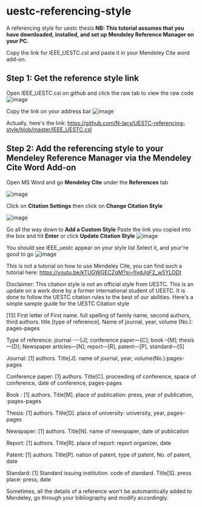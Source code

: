 # uestc-referencing-style
A referencing style for uestc thesis
**NB: This tutorial assumes that you have downloaded, installed, and set up Mendeley Reference Manager on your PC.**

Copy the link for IEEE_UESTC.csl and paste it in your Mendeley Cite word add-on.

## Step 1: Get the reference style link  
Open IEEE_UESTC.csl on github and click the raw tab to view the raw code
![image](https://github.com/user-attachments/assets/13956512-8392-41fc-9276-1d5febb9525a)

Copy the link on your address bar
![image](https://github.com/user-attachments/assets/bee85db0-e8bf-411b-bdf7-3f93e8ed0ae4)

Actually, here's the link: https://github.com/N-lacy/UESTC-referencing-style/blob/master/IEEE_UESTC.csl

## Step 2: Add the referencing style to your Mendeley Reference Manager via the Mendeley Cite Word Add-on
Open MS Word and go **Mendeley Cite** under the **References** tab

![image](https://github.com/user-attachments/assets/6c50dcdf-13c5-4cbd-b49d-b737797d3a69)

Click on **Citation Settings** then click on **Change Citation Style**

![image](https://github.com/user-attachments/assets/6b201240-fe18-4565-8967-736a1d5fb62e)

Go all the way down to **Add a Custom Style**
Paste the link you copied into the box and hit **Enter** or click **Update Citation Style**
![image](https://github.com/user-attachments/assets/42a4d6fc-72af-461d-b433-de95ec55a4b3)

You should see IEEE_uestc appear on your style list
Select it, and your're good to go
![image](https://github.com/user-attachments/assets/d4f580b2-10a4-4a53-a975-5d0836ac88a7)


This is not a tutorial on how to use Mendeley Cite, you can find such a tutorial here: https://youtu.be/kTUGWGECZgM?si=fiydJgF2_w5YLODt

Disclaimer: This citation style is not an official style from UESTC. This is an update on a work done by a former international student of UESTC. It is done to follow the UESTC citation rules to the best of our abilities.
Here's a simple sample guide for the UESTC Citation style

[13] First letter of First name. full spelling of family name, second authors, third authors. title [type of reference]. Name of journal, year, volume (No.): pages-pages  

  Type of reference:   journal ---[J]; conference paper—[C]; book –[M]; thesis—[D]; Newspaper articles—[N]; report—[R], patent—[P], standard—[S]
  
Journal:   [1] authors. Title[J]. name of journal, year, volume(No.):pages-pages

Conference paper: [1] authors. Title[C]. proceeding of conference, space of conference, date of conference, pages-pages

Book : [1] authors. Title[M]. place of publication: press, year of publication, :pages-pages

Thesis: [1] authors. Title[D]. place of university: university, year, pages-pages

Newspaper: [1] authors. Title[N]. name of newspaper, date of publication

Report: [1] authors. Title[R]. place of report: report organizer, date

Patent: [1] authors. Title[P]. nation of patent, type of patent, No. of patent, date

Standard: [1] Standard issuing institution. code of standard. Title[S]. press place: press, date

Sometimes, all the details of a reference won't be automantically added to Mendeley, go through your bibliography and modify accordingly.
